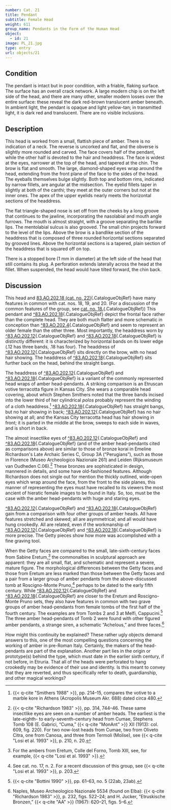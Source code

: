 ```yaml
---
number: Cat. 21
title: Pendant
subtitle: Female Head
weight: 611
group_name: Pendants in the Form of the Human Head
object:
  - id: 21
image: PL_21.jpg
type: entry
url: objects/21
---
```


## Condition

The pendant is intact but in poor condition, with a friable, flaking surface. The surface has an overall crack network. A large modern chip is on the left side of the head, and there are many other, smaller modern losses over the entire surface: these reveal the dark red-brown translucent amber beneath. In ambient light, the pendant is opaque and light yellow-tan; in transmitted light, it is dark red and translucent. There are no visible inclusions.

## Description

This head is worked from a small, flattish piece of amber. There is no indication of a neck. The reverse is uncorked and flat, and the obverse is slightly more rounded and carved. The face covers half of the pendant, while the other half is devoted to the hair and headdress. The face is widest at the eyes, narrower at the top of the head, and tapered at the chin. The brow is flat and smooth. The large, diamond-shaped eyes wrap around the head, extending from the front plane of the face to the sides of the head. The eyeballs themselves bulge slightly. Both top and bottom rims, indicated by narrow fillets, are angular at the midsection. The eyelid fillets taper in slightly at both of the canthi; they meet at the outer corners but not at the inner ones. The apex of the upper eyelids nearly meets the horizontal sections of the headdress.

The flat triangle-shaped nose is set off from the cheeks by a long groove that continues to the jawline, incorporating the nasolabial and mouth angle furrows. The mouth is almost straight, with a groove separating the barlike lips. The mentolabial sulcus is also grooved. The small chin projects forward to the level of the lips. Above the brow is a bandlike section of the headdress that is composed of three rounded horizontal sections separated by grooved lines. Above the horizontal sections is a tapered, plain section of the headdress that is squared off on top.

There is a stopped bore (1 mm in diameter) at the left side of the head that still contains its plug. A perforation extends laterally across the head at the fillet. When suspended, the head would have tilted forward, the chin back.

## Discussion

This head and [83.AO.202.18 (cat. no. 22)](#cat-83.AO.202.18){.CatalogueObjRef} have many features in common with cat. nos. 18, 19, and 20. (For a discussion of the common features of the group, see [cat. no. 18.](#cat-83.AO.202.4){.CatalogueObjRef}) This pendant and [^83.AO.202.18](#cat-83.AO.202.18){.CatalogueObjRef} depict the frontal face rather than the complete head. They are both much flatter and more schematic in conception than [^83.AO.202.4](#cat-83.AO.202.4){.CatalogueObjRef} and seem to represent an older female than the other three. Most importantly, the headdress worn by [^83.AO.202.12](#cat-83.AO.202.12){.CatalogueObjRef} and [^83.AO.202.18](#cat-83.AO.202.18){.CatalogueObjRef} is distinctly different: it is characterized by horizontal bands on its lower edge (.12 has three bands, .18 has four). The headdress of [^83.AO.202.12](#cat-83.AO.202.12){.CatalogueObjRef} sits directly on the brow, with no head hair showing. The headdress of [^83.AO.202.18](#cat-83.AO.202.18){.CatalogueObjRef} sits further back on the head, behind the straight bangs.

The headdress of [^83.AO.202.12](#cat-83.AO.202.12){.CatalogueObjRef} and [^83.AO.202.18](#cat-83.AO.202.18){.CatalogueObjRef} is a variant of the commonly represented head wraps of amber head-pendants. A striking comparison is an Etruscan votive terracotta figure in Kansas City. She wears a comparable head covering, about which Stephen Smithers noted that the three bands incised into the lower third of her cylindrical *polos* probably represent the winding of a cloth headdress.[^1] [^83.AO.202.18](#cat-83.AO.202.18){.CatalogueObjRef} has straight bangs, but no hair showing in back; [^83.AO.202.12](#cat-83.AO.202.12){.CatalogueObjRef} has no hair showing at all; and the Kansas City terracotta head has hair showing in front; it is parted in the middle at the brow, sweeps to each side in waves, and is short in back.

The almost insectlike eyes of [^83.AO.202.12](#cat-83.AO.202.12){.CatalogueObjRef} and [^83.AO.202.18](#cat-83.AO.202.18){.CatalogueObjRef} (and of the amber head-pendants cited as comparisons above) are similar to those of bronze korai in Emeline Richardson's Late Archaic Series C, Group 3A (“Perugians”), such as those in Florence (Museo Archeologico Nazionale 261) and Leiden (Rijksmuseum van Oudheden C.06).[^2] These bronzes are sophisticated in design, mannered in details, and some have old-fashioned features. Although Richardson does not single out for mention the thickly outlined, wide-open eyes which wrap around the face, from the front to the side planes, this manner of representing the eyes must have recalled to its viewers the most ancient of hieratic female images to be found in Italy. So, too, must be the case with the amber head-pendants with huge and staring eyes.

[^83.AO.202.12](#cat-83.AO.202.12){.CatalogueObjRef} and [^83.AO.202.18](#cat-83.AO.202.18){.CatalogueObjRef} gain from a comparison with four other groups of amber heads. All have features stretched and skewed; all are asymmetrical; and all would have hung crookedly. All are related, even if the workmanship of [^83.AO.202.12](#cat-83.AO.202.12){.CatalogueObjRef} and [^83.AO.202.18](#cat-83.AO.202.18){.CatalogueObjRef} is more precise. The Getty pieces show how more was accomplished with a fine graving tool.

When the Getty faces are compared to the small, late-sixth-century faces from Sabine Eretum,[^3] the commonalties in sculptural approach are apparent: they are all small, flat, and schematic and represent a severe, mature figure. The morphological differences between the Getty faces and those from Eretum are less marked than those between the Getty faces and a pair from a larger group of amber pendants from the above-discussed tomb at Roscigno-Monte Pruno,[^4] perhaps to be dated to the early fifth century. While [^83.AO.202.12](#cat-83.AO.202.12){.CatalogueObjRef} and [^83.AO.202.18](#cat-83.AO.202.18){.CatalogueObjRef} are closer to the Eretum and Roscigno-Monte Pruno sets, they also have features in common with two grave groups of amber head-pendants from female tombs of the first half of the fourth century. The examples are from Tombs 2 and 3 at Melfi, Cappucini.[^5] The three amber head-pendants of Tomb 2 were found with other figured amber pendants, a strange siren, a schematic “Achelous,” and three faces.[^6]

How might this continuity be explained? These rather ugly objects demand answers to this, one of the most compelling questions concerning the working of amber in pre-Roman Italy. Certainly, the makers of the head-pendants are part of the explanation. Another part lies in the origin or prototype(s) behind the type, which must date in the earlier sixth century, if not before, in Etruria. That all of the heads were perforated to hang crookedly may be evidence of their use and identity. Is this meant to convey that they are reverted, and thus specifically refer to death, guardianship, and other magical workings?


[^1]: {{< q-cite "Smithers 1988" >}}, pp. 214–15, compares the votive to a marble kore in Athens (Acropolis Museum Akr. 688) dated circa 480.

[^2]: {{< q-cite "Richardson 1983" >}}, pp. 314, 744–46. These same insectlike eyes are seen on a number of amber heads. The earliest is the late-eighth- to early-seventh-century head from Cumae, Stephens Tomb 108 (E. Gabrici, “Cuma,” {{< q-cite "MonAnt" >}} XII (1913): col. 609, fig. 220). For two now-lost heads from Cumae, two from Oliveto Citra, one from Canosa, and three from Termoli (Molise), see {{< q-cite "Losi et al. 1993" >}}, p. 210, n. 20.

[^3]: For the ambers from Eretum, Colle del Forno, Tomb XIII, see, for example, {{< q-cite "Losi et al. 1993" >}}.

[^4]: See cat. no. 17, n. 2. For a recent discussion of this group, see {{< q-cite "Losi et al. 1993" >}}, p. 203.

[^5]: {{< q-cite "Bottini 1990" >}}, pp. 61–63, no. 5 (22ab, 23ab).

[^6]: Naples, Museo Archeologico Nazionale 5534 (found on Elba): {{< q-cite "Richardson 1983" >}}, p. 232, figs. 522–24; and H. Jucker, “Etruskische Bronzen,” {{< q-cite "AA" >}} (1967): 620–21, figs. 5–6.
